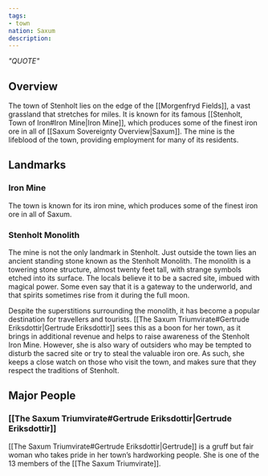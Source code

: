 ```yaml
---
tags:
- town
nation: Saxum
description:
---
```

*"QUOTE"*
## Overview
The town of Stenholt lies on the edge of the [[Morgenfryd Fields]], a vast grassland that stretches for miles. It is known for its famous [[Stenholt, Town of Iron#Iron Mine|Iron Mine]], which produces some of the finest iron ore in all of [[Saxum Sovereignty Overview|Saxum]]. The mine is the lifeblood of the town, providing employment for many of its residents.
## Landmarks
### Iron Mine
The town is known for its iron mine, which produces some of the finest iron ore in all of Saxum.
### Stenholt Monolith
The mine is not the only landmark in Stenholt. Just outside the town lies an ancient standing stone known as the Stenholt Monolith. The monolith is a towering stone structure, almost twenty feet tall, with strange symbols etched into its surface. The locals believe it to be a sacred site, imbued with magical power. Some even say that it is a gateway to the underworld, and that spirits sometimes rise from it during the full moon.

Despite the superstitions surrounding the monolith, it has become a popular destination for travellers and tourists. [[The Saxum Triumvirate#Gertrude Eriksdottir|Gertrude Eriksdottir]] sees this as a boon for her town, as it brings in additional revenue and helps to raise awareness of the Stenholt Iron Mine. However, she is also wary of outsiders who may be tempted to disturb the sacred site or try to steal the valuable iron ore. As such, she keeps a close watch on those who visit the town, and makes sure that they respect the traditions of Stenholt.
## Major People
### [[The Saxum Triumvirate#Gertrude Eriksdottir|Gertrude Eriksdottir]]
[[The Saxum Triumvirate#Gertrude Eriksdottir|Gertrude]] is a gruff but fair woman who takes pride in her town’s hardworking people. She is one of the 13 members of the [[The Saxum Triumvirate]].